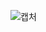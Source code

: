 ![캡처](https://user-images.githubusercontent.com/58055154/83359768-4b8b8980-a3b7-11ea-96ae-99abc56fd331.JPG)
